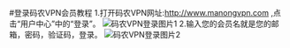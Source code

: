 #登录码农VPN会员教程
1.打开码农VPN网址:http://www.manongvpn.com ,点击“用户中心”中的“登录”。
![码农VPN登录图片1](https://github.com/manongvpn/manongvpn/blob/master/wiki/images/login1.png?raw=true "码农VPN登录图片1")
2.输入您的会员名就是您的邮箱，密码，验证码，登录。
![码农VPN登录图片2](https://github.com/manongvpn/manongvpn/blob/master/wiki/images/login.png?raw=true "码农VPN登录图片2")
